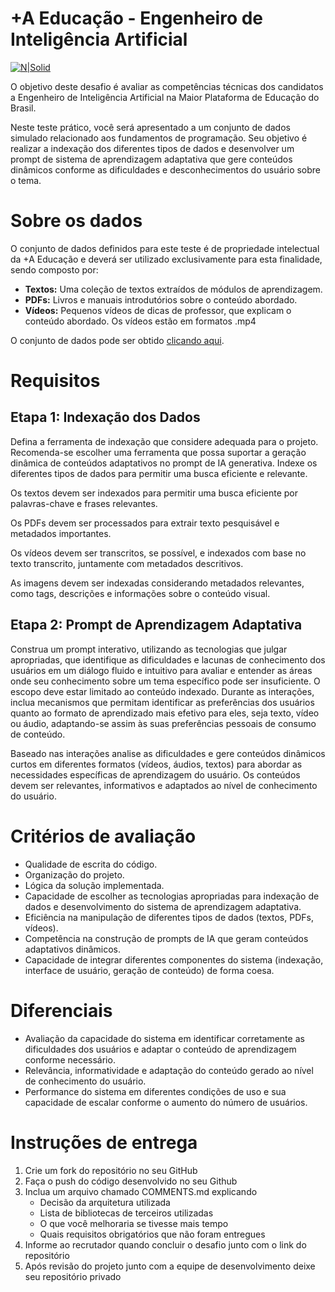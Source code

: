 +A Educação - Engenheiro de Inteligência Artificial
===================

[![N|Solid](https://maisaedu.com.br/hubfs/site-grupo-a/logo-mais-a-educacao.svg)](https://maisaedu.com.br/) 

O objetivo deste desafio é avaliar as competências técnicas dos candidatos a Engenheiro de Inteligência Artificial na Maior Plataforma de Educação do Brasil.

Neste teste prático, você será apresentado a um conjunto de dados simulado relacionado aos fundamentos de programação. Seu objetivo é realizar a indexação dos diferentes tipos de dados e desenvolver um prompt de sistema de aprendizagem adaptativa que gere conteúdos dinâmicos conforme as dificuldades e desconhecimentos do usuário sobre o tema.

# Sobre os dados

O conjunto de dados definidos para este teste é de propriedade intelectual da +A Educação e deverá ser utilizado exclusivamente para esta finalidade, sendo composto por:

- **Textos:** Uma coleção de textos extraídos de módulos de aprendizagem.
- **PDFs:** Livros e manuais introdutórios sobre o conteúdo abordado.  
- **Vídeos:** Pequenos vídeos de dicas de professor, que explicam o conteúdo abordado. Os vídeos estão em formatos .mp4 

O conjunto de dados pode ser obtido [clicando aqui](https://github.com/grupo-a/challenge-artificial-intelligence/tree/main/resources).

# Requisitos
## Etapa 1: Indexação dos Dados
Defina a ferramenta de indexação que considere adequada para o projeto. Recomenda-se escolher uma ferramenta que possa suportar a geração dinâmica de conteúdos adaptativos no prompt de IA generativa.
Indexe os diferentes tipos de dados para permitir uma busca eficiente e relevante.

Os textos devem ser indexados para permitir uma busca eficiente por palavras-chave e frases relevantes.

Os PDFs devem ser processados para extrair texto pesquisável e metadados importantes.

Os vídeos devem ser transcritos, se possível, e indexados com base no texto transcrito, juntamente com metadados descritivos.

As imagens devem ser indexadas considerando metadados relevantes, como tags, descrições e informações sobre o conteúdo visual.


## Etapa 2:  Prompt de Aprendizagem Adaptativa
Construa um prompt interativo, utilizando as tecnologias que julgar apropriadas, que identifique as dificuldades e lacunas de conhecimento dos usuários em um diálogo fluido e intuitivo para avaliar e entender as áreas onde seu conhecimento sobre um tema específico pode ser insuficiente. O escopo deve estar limitado ao conteúdo indexado.  Durante as interações, inclua mecanismos que permitam identificar as preferências dos usuários quanto ao formato de aprendizado mais efetivo para eles, seja texto, vídeo ou áudio, adaptando-se assim às suas preferências pessoais de consumo de conteúdo.

Baseado nas interações analise as dificuldades e gere conteúdos dinâmicos curtos em diferentes formatos (vídeos, áudios, textos) para abordar as necessidades específicas de aprendizagem do usuário. Os conteúdos devem ser relevantes, informativos e adaptados ao nível de conhecimento do usuário.

# Critérios de avaliação
- Qualidade de escrita do código.
- Organização do projeto.
- Lógica da solução implementada.
- Capacidade de escolher as tecnologias apropriadas para indexação de dados e desenvolvimento do sistema de aprendizagem adaptativa.
- Eficiência na manipulação de diferentes tipos de dados (textos, PDFs, vídeos).
- Competência na construção de prompts de IA que geram conteúdos adaptativos dinâmicos.
- Capacidade de integrar diferentes componentes do sistema (indexação, interface de usuário, geração de conteúdo) de forma coesa.

# Diferenciais
- Avaliação da capacidade do sistema em identificar corretamente as dificuldades dos usuários e adaptar o conteúdo de aprendizagem conforme necessário.
- Relevância, informatividade e adaptação do conteúdo gerado ao nível de conhecimento do usuário.
- Performance do sistema em diferentes condições de uso e sua capacidade de escalar conforme o aumento do número de usuários.

# Instruções de entrega
1. Crie um fork do repositório no seu GitHub
2. Faça o push do código desenvolvido no seu Github
3. Inclua um arquivo chamado COMMENTS.md explicando
    - Decisão da arquitetura utilizada
    - Lista de bibliotecas de terceiros utilizadas
    - O que você melhoraria se tivesse mais tempo
    - Quais requisitos obrigatórios que não foram entregues
4. Informe ao recrutador quando concluir o desafio junto com o link do repositório
5. Após revisão do projeto junto com a equipe de desenvolvimento deixe seu repositório privado
